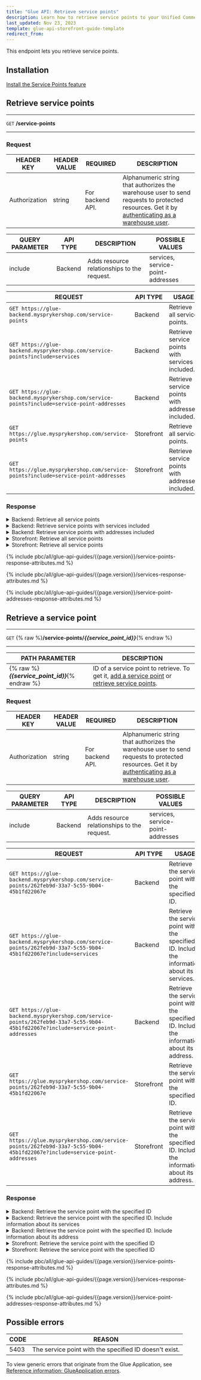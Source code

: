 ```yaml
---
title: "Glue API: Retrieve service points"
description: Learn how to retrieve service points to your Unified Commerce shop using Spryker Glue API
last_updated: Nov 23, 2023
template: glue-api-storefront-guide-template
redirect_from:
---
```


This endpoint lets you retrieve service points.

## Installation

[Install the Service Points feature](/docs/pbc/all/service-point-management/{{page.version}}/unified-commerce/install-features/install-the-service-points-feature.html)

## Retrieve service points

***
`GET` **/service-points**
***

### Request

| HEADER KEY | HEADER VALUE | REQUIRED | DESCRIPTION |
|-|-|-|-|
| Authorization | string | For backend API. | Alphanumeric string that authorizes the warehouse user to send requests to protected resources. Get it by [authenticating as a warehouse user](/docs/pbc/all/warehouse-management-system/{{page.version}}/unified-commerce/manage-using-glue-api/glue-api-authenticate-as-a-warehouse-user.html). |

| QUERY PARAMETER | API TYPE | DESCRIPTION | POSSIBLE VALUES |
|-|-|-|-|
| include | Backend | Adds resource relationships to the request. | services, service-point-addresses |

| REQUEST | API TYPE | USAGE |
|-|-|-|
| `GET https://glue-backend.mysprykershop.com/service-points` | Backend | Retrieve all service points. |
| `GET https://glue-backend.mysprykershop.com/service-points?include=services` | Backend | Retrieve service points with services included. |
| `GET https://glue-backend.mysprykershop.com/service-points?include=service-point-addresses` | Backend | Retrieve service points with addresses included. |
| `GET https://glue.mysprykershop.com/service-points` | Storefront | Retrieve all service points. |
| `GET https://glue.mysprykershop.com/service-points?include=service-point-addresses` | Storefront | Retrieve service points with addresses included. |



### Response


<details>
  <summary>Backend: Retrieve all service points</summary>

```json
{
    "data": [
        {
            "type": "service-points",
            "id": "262feb9d-33a7-5c55-9b04-45b1fd22067e",
            "attributes": {
                "name": "Spryker Main Store",
                "key": "sp1",
                "isActive": true,
                "stores": [
                    "DE",
                    "AT"
                ]
            },
            "links": {
                "self": "https://glue-backend.mysprykershop.com/service-points/262feb9d-33a7-5c55-9b04-45b1fd22067e"
            }
        },
        {
            "type": "service-points",
            "id": "7e3b03e0-c53c-5298-9ece-968f4628b4f8",
            "attributes": {
                "name": "Spryker Berlin Store",
                "key": "sp2",
                "isActive": true,
                "stores": [
                    "DE",
                    "AT"
                ]
            },
            "links": {
                "self": "https://glue-backend.mysprykershop.com/service-points/7e3b03e0-c53c-5298-9ece-968f4628b4f8"
            }
        }
    ],
    "links": {
        "self": "https://glue-backend.mysprykershop.com/service-points"
    }
}
```

</details>

<details>
  <summary>Backend: Retrieve service points with services included</summary>

```json
{
    "data": [
        {
            "type": "service-points",
            "id": "262feb9d-33a7-5c55-9b04-45b1fd22067e",
            "attributes": {
                "name": "Spryker Main Store",
                "key": "sp1",
                "isActive": true,
                "stores": [
                    "DE",
                    "AT"
                ]
            },
            "relationships": {
                "services": {
                    "data": [
                        {
                            "type": "services",
                            "id": "37ef89d3-7792-533c-951c-981c6b56312c"
                        }
                    ]
                }
            },
            "links": {
                "self": "https://glue-backend.mysprykershop.com/service-points/262feb9d-33a7-5c55-9b04-45b1fd22067e?include=services"
            }
        },
        {
            "type": "service-points",
            "id": "7e3b03e0-c53c-5298-9ece-968f4628b4f8",
            "attributes": {
                "name": "Spryker Berlin Store",
                "key": "sp2",
                "isActive": true,
                "stores": [
                    "DE",
                    "AT"
                ]
            },
            "relationships": {
                "services": {
                    "data": [
                        {
                            "type": "services",
                            "id": "6358f60b-958b-53f9-9401-306c063b1282"
                        }
                    ]
                }
            },
            "links": {
                "self": "https://glue-backend.mysprykershop.com/service-points/7e3b03e0-c53c-5298-9ece-968f4628b4f8?include=services"
            }
        }
    ],
    "links": {
        "self": "https://glue-backend.mysprykershop.com/service-points?include=services"
    },
    "included": [
        {
            "type": "services",
            "id": "37ef89d3-7792-533c-951c-981c6b56312c",
            "attributes": {
                "uuid": "37ef89d3-7792-533c-951c-981c6b56312c",
                "isActive": true,
                "key": "s1"
            },
            "links": {
                "self": "https://glue-backend.mysprykershop.com/services/37ef89d3-7792-533c-951c-981c6b56312c?include=services"
            }
        },
        {
            "type": "services",
            "id": "6358f60b-958b-53f9-9401-306c063b1282",
            "attributes": {
                "uuid": "6358f60b-958b-53f9-9401-306c063b1282",
                "isActive": true,
                "key": "s2"
            },
            "links": {
                "self": "https://glue-backend.mysprykershop.com/services/6358f60b-958b-53f9-9401-306c063b1282?include=services"
            }
        }
    ]
}
```

</details>


<details>
  <summary>Backend: Retrieve service points with addresses included</summary>

```json
{
    "data": [
        {
            "type": "service-points",
            "id": "262feb9d-33a7-5c55-9b04-45b1fd22067e",
            "attributes": {
                "name": "Spryker Main Store",
                "key": "sp1",
                "isActive": true,
                "stores": [
                    "DE",
                    "AT"
                ]
            },
            "relationships": {
                "service-point-addresses": {
                    "data": [
                        {
                            "type": "service-point-addresses",
                            "id": "74768ee9-e7dd-5e3c-bafd-b654e7946c54"
                        }
                    ]
                }
            },
            "links": {
                "self": "https://glue-backend.mysprykershop.com/service-points/262feb9d-33a7-5c55-9b04-45b1fd22067e?include=service-point-addresses"
            }
        },
        {
            "type": "service-points",
            "id": "7e3b03e0-c53c-5298-9ece-968f4628b4f8",
            "attributes": {
                "name": "Spryker Berlin Store",
                "key": "sp2",
                "isActive": true,
                "stores": [
                    "DE",
                    "AT"
                ]
            },
            "relationships": {
                "service-point-addresses": {
                    "data": [
                        {
                            "type": "service-point-addresses",
                            "id": "7a711afc-02ce-5f54-a08c-fadfaf5713c6"
                        }
                    ]
                }
            },
            "links": {
                "self": "https://glue-backend.mysprykershop.com/service-points/7e3b03e0-c53c-5298-9ece-968f4628b4f8?include=service-point-addresses"
            }
        }
    ],
    "links": {
        "self": "https://glue-backend.mysprykershop.com/service-points?include=service-point-addresses"
    },
    "included": [
        {
            "type": "service-point-addresses",
            "id": "74768ee9-e7dd-5e3c-bafd-b654e7946c54",
            "attributes": {
                "uuid": "74768ee9-e7dd-5e3c-bafd-b654e7946c54",
                "regionUuid": null,
                "countryIso2Code": "DE",
                "address1": "Caroline-Michaelis-Straße",
                "address2": "8",
                "address3": null,
                "city": "Berlin",
                "zipCode": "10115"
            },
            "links": {
                "self": "https://glue-backend.mysprykershop.com/service-point-addresses/74768ee9-e7dd-5e3c-bafd-b654e7946c54?include=service-point-addresses"
            }
        },
        {
            "type": "service-point-addresses",
            "id": "7a711afc-02ce-5f54-a08c-fadfaf5713c6",
            "attributes": {
                "uuid": "7a711afc-02ce-5f54-a08c-fadfaf5713c6",
                "regionUuid": null,
                "countryIso2Code": "DE",
                "address1": "Julie-Wolfthorn-Straße",
                "address2": "1",
                "address3": null,
                "city": "Berlin",
                "zipCode": "10115"
            },
            "links": {
                "self": "https://glue-backend.mysprykershop.com/service-point-addresses/7a711afc-02ce-5f54-a08c-fadfaf5713c6?include=service-point-addresses"
            }
        }
    ]
}
```

</details>

<details>
  <summary>Storefront: Retrieve all service points</summary>

```json
{
    "data": [
        {
            "type": "service-points",
            "id": "262feb9d-33a7-5c55-9b04-45b1fd22067e",
            "attributes": {
                "name": "Spryker Main Store",
                "key": "sp1"
            },
            "links": {
                "self": "https://glue.mysprykershop.com/service-points/262feb9d-33a7-5c55-9b04-45b1fd22067e"
            }
        },
        {
            "type": "service-points",
            "id": "7e3b03e0-c53c-5298-9ece-968f4628b4f8",
            "attributes": {
                "name": "Spryker Berlin Store",
                "key": "sp2"
            },
            "links": {
                "self": "https://glue.mysprykershop.com/service-points/7e3b03e0-c53c-5298-9ece-968f4628b4f8"
            }
        }
    ],
    "links": {
        "self": "https://glue.mysprykershop.com/service-points"
    }
}
```

</details>



<details>
  <summary>Storefront: Retrieve all service points</summary>

```json
{
    "data": [
        {
            "type": "service-points",
            "id": "262feb9d-33a7-5c55-9b04-45b1fd22067e",
            "attributes": {
                "name": "Spryker Main Store",
                "key": "sp1"
            },
            "links": {
                "self": "https://glue.mysprykershop.com/service-points/262feb9d-33a7-5c55-9b04-45b1fd22067e?include=service-point-addresses"
            },
            "relationships": {
                "service-point-addresses": {
                    "data": [
                        {
                            "type": "service-point-addresses",
                            "id": "74768ee9-e7dd-5e3c-bafd-b654e7946c54"
                        }
                    ]
                }
            }
        },
        {
            "type": "service-points",
            "id": "7e3b03e0-c53c-5298-9ece-968f4628b4f8",
            "attributes": {
                "name": "Spryker Berlin Store",
                "key": "sp2"
            },
            "links": {
                "self": "https://glue.mysprykershop.com/service-points/7e3b03e0-c53c-5298-9ece-968f4628b4f8?include=service-point-addresses"
            },
            "relationships": {
                "service-point-addresses": {
                    "data": [
                        {
                            "type": "service-point-addresses",
                            "id": "7a711afc-02ce-5f54-a08c-fadfaf5713c6"
                        }
                    ]
                }
            }
        }
    ],
    "links": {
        "self": "https://glue.mysprykershop.com/service-points?include=service-point-addresses"
    },
    "included": [
        {
            "type": "service-point-addresses",
            "id": "74768ee9-e7dd-5e3c-bafd-b654e7946c54",
            "attributes": {
                "countryIso2Code": "DE",
                "address1": "Caroline-Michaelis-Straße",
                "address2": "8",
                "address3": null,
                "zipCode": "10115",
                "city": "Berlin"
            },
            "links": {
                "self": "https://glue.mysprykershop.com/service-points/262feb9d-33a7-5c55-9b04-45b1fd22067e/service-point-addresses/74768ee9-e7dd-5e3c-bafd-b654e7946c54"
            }
        },
        {
            "type": "service-point-addresses",
            "id": "7a711afc-02ce-5f54-a08c-fadfaf5713c6",
            "attributes": {
                "countryIso2Code": "DE",
                "address1": "Julie-Wolfthorn-Straße",
                "address2": "1",
                "address3": null,
                "zipCode": "10115",
                "city": "Berlin"
            },
            "links": {
                "self": "https://glue.mysprykershop.com/service-points/7e3b03e0-c53c-5298-9ece-968f4628b4f8/service-point-addresses/7a711afc-02ce-5f54-a08c-fadfaf5713c6"
            }
        }
    ]
}
```

</details>



{% include pbc/all/glue-api-guides/{{page.version}}/service-points-response-attributes.md %} <!-- To edit, see /_includes/pbc/all/glue-api-guides/202311.0/service-points-response-attributes.md -->


{% include pbc/all/glue-api-guides/{{page.version}}/services-response-attributes.md %} <!-- To edit, see /_includes/pbc/all/glue-api-guides/202311.0/services-response-attributes.md -->


{% include pbc/all/glue-api-guides/{{page.version}}/service-point-addresses-response-attributes.md %} <!-- To edit, see /_includes/pbc/all/glue-api-guides/202311.0/service-point-addresses-response-attributes.md -->



## Retrieve a service point

***
`GET` {% raw %}**/service-points/*{{service_point_id}}***{% endraw %}
***

| PATH PARAMETER | DESCRIPTION |
| --- | --- |
| {% raw %}***{{service_point_id}}***{% endraw %} | ID of a service point to retrieve. To get it, [add a service point](/docs/pbc/all/service-point-management/{{page.version}}/unified-commerce/manage-using-glue-api/manage-service-points/glue-api-add-service-points.html) or [retrieve service points](#retrieve-service-points). |


### Request

| HEADER KEY | HEADER VALUE | REQUIRED | DESCRIPTION |
|-|-|-|-|
| Authorization | string | For backend API. | Alphanumeric string that authorizes the warehouse user to send requests to protected resources. Get it by [authenticating as a warehouse user](/docs/pbc/all/warehouse-management-system/{{page.version}}/unified-commerce/manage-using-glue-api/glue-api-authenticate-as-a-warehouse-user.html). |

| QUERY PARAMETER | API TYPE | DESCRIPTION | POSSIBLE VALUES |
|-|-|-|-|
| include | Backend | Adds resource relationships to the request. | services, service-point-addresses |

| REQUEST | API TYPE | USAGE |
|-|-|-|
| `GET https://glue-backend.mysprykershop.com/service-points/262feb9d-33a7-5c55-9b04-45b1fd22067e` | Backend | Retrieve the service point with the specified ID. |
| `GET https://glue-backend.mysprykershop.com/service-points/262feb9d-33a7-5c55-9b04-45b1fd22067e?include=services` | Backend |Retrieve the service point with the specified ID. Include the information about its services. |
| `GET https://glue-backend.mysprykershop.com/service-points/262feb9d-33a7-5c55-9b04-45b1fd22067e?include=service-point-addresses` | Backend |Retrieve the service point with the specified ID. Include the information about its address. |
| `GET https://glue.mysprykershop.com/service-points/262feb9d-33a7-5c55-9b04-45b1fd22067e` | Storefront | Retrieve the service point with the specified ID. |
| `GET https://glue.mysprykershop.com/service-points/262feb9d-33a7-5c55-9b04-45b1fd22067e?include=service-point-addresses` | Storefront | Retrieve the service point with the specified ID. Include the information about its address. |


### Response

<details>
  <summary>Backend: Retrieve the service point with the specified ID</summary>

```json
{
    "data": {
        "type": "service-points",
        "id": "262feb9d-33a7-5c55-9b04-45b1fd22067e",
        "attributes": {
            "name": "Spryker Main Store",
            "key": "sp1",
            "isActive": true,
            "stores": [
                "DE",
                "AT"
            ]
        },
        "links": {
            "self": "https://glue-backend.mysprykershop.com/service-points/262feb9d-33a7-5c55-9b04-45b1fd22067e"
        }
    }
}
```

</details>

<details>
  <summary>Backend: Retrieve the service point with the specified ID. Include information about its services</summary>

```json
{
    "data": {
        "type": "service-points",
        "id": "262feb9d-33a7-5c55-9b04-45b1fd22067e",
        "attributes": {
            "name": "Spryker Main Store",
            "key": "sp1",
            "isActive": true,
            "stores": [
                "DE",
                "AT"
            ]
        },
        "relationships": {
            "services": {
                "data": [
                    {
                        "type": "services",
                        "id": "37ef89d3-7792-533c-951c-981c6b56312c"
                    }
                ]
            }
        },
        "links": {
            "self": "https://glue-backend.mysprykershop.com/service-points/262feb9d-33a7-5c55-9b04-45b1fd22067e?include=services"
        }
    },
    "included": [
        {
            "type": "services",
            "id": "37ef89d3-7792-533c-951c-981c6b56312c",
            "attributes": {
                "uuid": "37ef89d3-7792-533c-951c-981c6b56312c",
                "isActive": true,
                "key": "s1"
            },
            "relationships": {
                "service-points": {
                    "data": [
                        {
                            "type": "service-points",
                            "id": "262feb9d-33a7-5c55-9b04-45b1fd22067e"
                        }
                    ]
                }
            },
            "links": {
                "self": "https://glue-backend.mysprykershop.com/services/37ef89d3-7792-533c-951c-981c6b56312c?include=services"
            }
        },
        {
            "type": "service-points",
            "id": "262feb9d-33a7-5c55-9b04-45b1fd22067e",
            "attributes": {
                "name": "Spryker Main Store",
                "key": "sp1",
                "isActive": true,
                "stores": [
                    "DE",
                    "AT"
                ]
            },
            "relationships": {
                "services": {
                    "data": [
                        {
                            "type": "services",
                            "id": "37ef89d3-7792-533c-951c-981c6b56312c"
                        }
                    ]
                }
            },
            "links": {
                "self": "https://glue-backend.mysprykershop.com/service-points/262feb9d-33a7-5c55-9b04-45b1fd22067e?include=services"
            }
        }
    ]
}
```

</details>


<details>
  <summary>Backend: Retrieve the service point with the specified ID. Include information about its address</summary>

```json
{
    "data": {
        "type": "service-points",
        "id": "262feb9d-33a7-5c55-9b04-45b1fd22067e",
        "attributes": {
            "name": "Spryker Main Store",
            "key": "sp1",
            "isActive": true,
            "stores": [
                "DE",
                "AT"
            ]
        },
        "relationships": {
            "service-point-addresses": {
                "data": [
                    {
                        "type": "service-point-addresses",
                        "id": "74768ee9-e7dd-5e3c-bafd-b654e7946c54"
                    }
                ]
            }
        },
        "links": {
            "self": "https://glue-backend.mysprykershop.com/service-points/262feb9d-33a7-5c55-9b04-45b1fd22067e?include=service-point-addresses"
        }
    },
    "included": [
        {
            "type": "service-point-addresses",
            "id": "74768ee9-e7dd-5e3c-bafd-b654e7946c54",
            "attributes": {
                "uuid": "74768ee9-e7dd-5e3c-bafd-b654e7946c54",
                "regionUuid": null,
                "countryIso2Code": "DE",
                "address1": "Caroline-Michaelis-Straße",
                "address2": "8",
                "address3": null,
                "city": "Berlin",
                "zipCode": "10115"
            },
            "links": {
                "self": "https://glue-backend.mysprykershop.com/service-point-addresses/74768ee9-e7dd-5e3c-bafd-b654e7946c54?include=service-point-addresses"
            }
        }
    ]
}
```

</details>

<details>
  <summary>Storefront: Retrieve the service point with the specified ID</summary>

```json
{
    "data": {
        "type": "service-points",
        "id": "262feb9d-33a7-5c55-9b04-45b1fd22067e",
        "attributes": {
            "name": "Spryker Main Store",
            "key": "sp1"
        },
        "links": {
            "self": "https://glue.mysprykershop.com/service-points/262feb9d-33a7-5c55-9b04-45b1fd22067e"
        }
    }
}
```

</details>

<details>
  <summary>Storefront: Retrieve the service point with the specified ID</summary>

```json
{
    "data": {
        "type": "service-points",
        "id": "262feb9d-33a7-5c55-9b04-45b1fd22067e",
        "attributes": {
            "name": "Spryker Main Store",
            "key": "sp1"
        },
        "links": {
            "self": "https://glue.mysprykershop.com/service-points/262feb9d-33a7-5c55-9b04-45b1fd22067e?include=service-point-addresses"
        },
        "relationships": {
            "service-point-addresses": {
                "data": [
                    {
                        "type": "service-point-addresses",
                        "id": "74768ee9-e7dd-5e3c-bafd-b654e7946c54"
                    }
                ]
            }
        }
    },
    "included": [
        {
            "type": "service-point-addresses",
            "id": "74768ee9-e7dd-5e3c-bafd-b654e7946c54",
            "attributes": {
                "countryIso2Code": "DE",
                "address1": "Caroline-Michaelis-Straße",
                "address2": "8",
                "address3": null,
                "zipCode": "10115",
                "city": "Berlin"
            },
            "links": {
                "self": "https://glue.mysprykershop.com/service-points/262feb9d-33a7-5c55-9b04-45b1fd22067e/service-point-addresses/74768ee9-e7dd-5e3c-bafd-b654e7946c54"
            }
        }
    ]
}
```

</details>





{% include pbc/all/glue-api-guides/{{page.version}}/service-points-response-attributes.md %} <!-- To edit, see /_includes/pbc/all/glue-api-guides/202311.0/service-points-response-attributes.md -->

{% include pbc/all/glue-api-guides/{{page.version}}/services-response-attributes.md %} <!-- To edit, see /_includes/pbc/all/glue-api-guides/202311.0/services-response-attributes.md -->


{% include pbc/all/glue-api-guides/{{page.version}}/service-point-addresses-response-attributes.md %} <!-- To edit, see /_includes/pbc/all/glue-api-guides/202311.0/service-point-addresses-response-attributes.md -->


## Possible errors

| CODE  | REASON |
| --- | --- |
| 5403 | The service point with the specified ID doesn't exist. |

To view generic errors that originate from the Glue Application, see [Reference information: GlueApplication errors](/docs/dg/dev/glue-api/{{page.version}}/rest-api/reference-information-glueapplication-errors.html).

